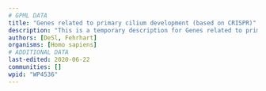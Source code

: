 ```yaml
---
# GPML DATA
title: "Genes related to primary cilium development (based on CRISPR)"
description: "This is a temporary description for Genes related to primary cilium development (based on CRISPR)"
authors: [DeSl, Fehrhart]
organisms: [Homo sapiens]
# ADDITIONAL DATA
last-edited: 2020-06-22
communities: []
wpid: "WP4536"
---
```

